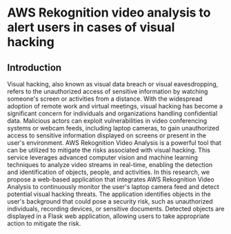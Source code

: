 # AWS Rekognition video analysis to alert users in cases of visual hacking

## Introduction
Visual hacking, also known as visual data breach or visual eavesdropping, refers to the unauthorized access of sensitive information by watching someone's screen or activities from a distance. With the widespread adoption of remote work and virtual meetings, visual hacking has become a significant concern for individuals and organizations handling confidential data. Malicious actors can exploit vulnerabilities in video conferencing systems or webcam feeds, including laptop cameras, to gain unauthorized access to sensitive information displayed on screens or present in the user's environment.
AWS Rekognition Video Analysis is a powerful tool that can be utilized to mitigate the risks associated with visual hacking. This service leverages advanced computer vision and machine learning techniques to analyze video streams in real-time, enabling the detection and identification of objects, people, and activities.
In this research, we propose a web-based application that integrates AWS Rekognition Video Analysis to continuously monitor the user's laptop camera feed and detect potential visual hacking threats. The application identifies objects in the user's background that could pose a security risk, such as unauthorized individuals, recording devices, or sensitive documents. Detected objects are displayed in a Flask web application, allowing users to take appropriate action to mitigate the risk.


